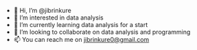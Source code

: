 - 👋 Hi, I’m @jibrinkure
- 👀 I’m interested in data analysis
- 🌱 I’m currently learning data analysis for a start
- 💞️ I’m looking to collaborate on data analysis and programming
- 📫 You can reach me on jibrinkure0@gmail.com

<!---
jibrinkure/jibrinkure is a ✨ special ✨ repository because its `README.md` (this file) appears on your GitHub profile.
You can click the Preview link to take a look at your changes.
--->
